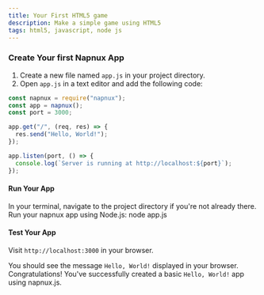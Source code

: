 ```yaml
---
title: Your First HTML5 game
description: Make a simple game using HTML5
tags: html5, javascript, node js
---
```


### Create Your first Napnux App

1. Create a new file named `app.js` in your project directory.
2. Open `app.js` in a text editor and add the following code:

```javascript
const napnux = require("napnux");
const app = napnux();
const port = 3000;

app.get("/", (req, res) => {
  res.send("Hello, World!");
});

app.listen(port, () => {
  console.log(`Server is running at http://localhost:${port}`);
});
```

#### Run Your App

In your terminal, navigate to the project directory if you're not already there.
Run your napnux app using Node.js: node app.js

#### Test Your App

Visit `http://localhost:3000` in your browser.

You should see the message `Hello, World!` displayed in your browser.  
Congratulations! You've successfully created a basic `Hello, World!` app using napnux.js.
